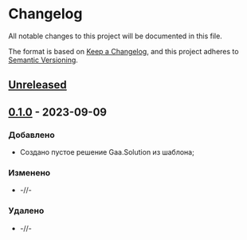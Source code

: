 # Changelog

All notable changes to this project will be documented in this file.

The format is based on [Keep a Changelog](https://keepachangelog.com/en/1.0.0/),
and this project adheres to [Semantic Versioning](https://semver.org/spec/v2.0.0.html).

## [Unreleased]

## [0.1.0] - 2023-09-09

### Добавлено

- Создано пустое решение Gaa.Solution из шаблона;

### Изменено

- -//-

### Удалено

- -//-

[Unreleased]: https://github.com/g-aa/
[0.1.0]: https://github.com/g-aa/